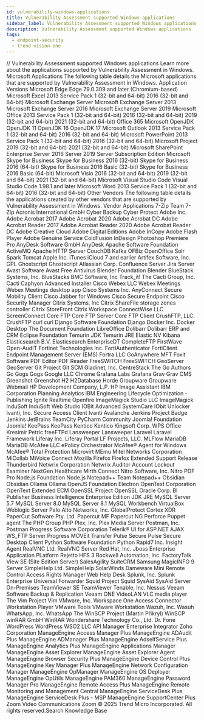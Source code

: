 ```yaml
---
id: vulnerability-windows-applications
title: Vulnerability Assessment supported Windows applications
sidebar_label: Vulnerability Assessment supported Windows applications
description: Vulnerability Assessment supported Windows applications
tags:
  - endpoint-security
  - trend-vision-one
---
```


/*<![CDATA[*/ $('#title').html($('meta[name=map-description]').attr('content')); /*]]>*/ Vulnerability Assessment supported Windows applications Learn more about the applications supported by Vulnerability Assessment in Windows. Microsoft Applications The following table details the Microsoft applications that are supported by Vulnerability Assessment in Windows. Application Versions Microsoft Edge Edge 79.0.309 and later (Chromium-based) Microsoft Excel 2013 Service Pack 1 (32-bit and 64-bit) 2016 (32-bit and 64-bit) Microsoft Exchange Server Microsoft Exchange Server 2013 Microsoft Exchange Server 2016 Microsoft Exchange Server 2019 Microsoft Office 2013 Service Pack 1 (32-bit and 64-bit) 2016 (32-bit and 64-bit) 2019 (32-bit and 64-bit) 2021 (32-bit and 64-bit) Office 365 Microsoft OpenJDK OpenJDK 11 OpenJDK 16 OpenJDK 17 Microsoft Outlook 2013 Service Pack 1 (32-bit and 64-bit) 2016 (32-bit and 64-bit) Microsoft PowerPoint 2013 Service Pack 1 (32-bit and 64-bit) 2016 (32-bit and 64-bit) Microsoft Project 2019 (32-bit and 64-bit) 2021 (32-bit and 64-bit) Microsoft SharePoint Enterprise Server 2016 Server 2019 Server Subscription Edition Microsoft Skype for Business Skype for Business 2016 (32-bit) Skype for Business 2016 (64-bit) Skype for Business 2016 Basic (32-bit) Skype for Business 2016 Basic (64-bit) Microsoft Visio 2016 (32-bit and 64-bit) 2019 (32-bit and 64-bit) 2021 (32-bit and 64-bit) Microsoft Visual Studio Code Visual Studio Code 1.98.1 and later Microsoft Word 2013 Service Pack 1 (32-bit and 64-bit) 2016 (32-bit and 64-bit) Other Vendors The following table details the applications created by other vendors that are supported by Vulnerability Assessment in Windows. Vendor Applications 7-Zip Team 7-Zip Acronis International GmbH Cyber Backup Cyber Protect Adobe Inc. Adobe Acrobat 2017 Adobe Acrobat 2020 Adobe Acrobat DC Adobe Acrobat Reader 2017 Adobe Acrobat Reader 2020 Adobe Acrobat Reader DC Adobe Creative Cloud Adobe Digital Editions Adobe InCopy Adobe Flash Player Adobe Genuine Service ColdFusion InDesign Photoshop Premiere Pro AnyDesk Software GmbH AnyDesk Apache Software Foundation ActiveMQ Apache HTTP Server CouchDB Kafka OFBiz OpenOffice Solr Spark Tomcat Apple Inc. iTunes iCloud 7 and earlier Artifex Software, Inc. GPL Ghostscript Ghostscript Atlassian Corp. Confluence Server Jira Server Avast Software Avast Free Antivirus Blender Foundation Blender BlueStack Systems, Inc. BlueStacks BMC Software, Inc Track_it! The Cacti Group, Inc. Cacti Caphyon Advanced Installer Cisco Webex LLC Webex Meetings Webex Meetings desktop app Cisco Systems Inc. AnyConnect Secure Mobility Client Cisco Jabber for Windows Cisco Secure Endpoint Cisco Security Manager Citrix Systems, Inc Citrix ShareFile storage zones controller Citrix StoreFront Citrix Workspace ConnectWise LLC ScreenConnect Core FTP Core FTP Server Core FTP Client CrushFTP, LLC. CrushFTP curl curl Django Software Foundation Django Docker Inc. Docker Desktop The Document Foundation LibreOffice Dolibarr Dolibarr ERP and CRM Eclipse Foundation Temurin JDK Temurin JRE Elastic NV Kibana Elasticsearch B.V. Elasticsearch EnterpriseDT CompleteFTP FirstWave Open-AudIT Fortinet Technologies Inc. FortiAuthenticator FortiClient Endpoint Management Server (EMS) Fortra LLC GoAnywhere MFT Foxit Software PDF Editor PDF Reader FreeSWITCH FreeSWITCH GeoServer GeoServer Git Project Git SCM Gladinet, Inc. CentreStack The Go Authors Go Gogs Gogs Google LLC Chrome Grafana Labs Grafana Grav Grav CMS Greenshot Greenshot H2 H2Database Horde Groupware Groupware Webmail HP Development Company, L.P. HP Image Assistant IBM Corporation Planning Analytics IBM Engineering Lifecycle Optimization - Publishing Ignite Realtime Openfire ImageMagick Studio LLC ImageMagick InduSoft InduSoft Web Studio IOBit Advanced SystemCare IObit Unlocker Ivanti, Inc. Secure Access Client Ivanti Avalanche Jenkins Project Badge Jenkins JetBrains TeamCity PyCharm Community Joomla! Foundation Joomla! KeePass KeePass Kentico Kentico Kingsoft Corp. WPS Office Kresimir Petric freeFTPd Lansweeper Lansweeper Laravel Laravel Framework Liferay Inc. Liferay Portal LF Projects, LLC. MLFlow MariaDB MariaDB McAfee LLC ePolicy Orchestrator McAfee® Agent for Windows McAfee® Total Protection Microvirt MEmu Mitel Networks Corporation MiCollab MiVoice Connect Mozilla Firefox Firefox Extended Support Release Thunderbird Netwrix Corporation Netwrix Auditor Account Lockout Examiner NextGen Healthcare Mirth Connect Nitro Software, Inc. Nitro PDF Pro Node.js Foundation Node.js Notepad++ Team Notepad++ Obsidian Obsidian Ollama Ollama OpenJS Foundation Electron OpenText Corporation OpenText Extended ECM OpenSSL Project OpenSSL Oracle Corp. BI Publisher Business Intelligence Enterprise Edition JDK JRE MySQL Server 5.7 MySQL Server 8.0 MySQL Server 8.1 MySQL Workbench VirtualBox Weblogic Server Palo Alto Networks, Inc. GlobalProtect Cortex XDR PaperCut Software Pty. Ltd. Papercut MF Papercut NG Perforce Puppet agent The PHP Group PHP Plex, Inc. Plex Media Server Postman, Inc. Postman Progress Software Corporation Telerik® UI for ASP.NET AJAX WS_FTP Server Progress MOVEit Transfer Pulse Secure Pulse Secure Desktop Client Python Software Foundation Python Rapid7 Inc. Insight Agent RealVNC Ltd. RealVNC Server Red Hat, Inc. Jboss Enterprise Application PLatform Rejetto HFS 3 Rockwell Automation, Inc. FactoryTalk View SE (Site Edition Server) SalesAgility SuiteCRM Samsung MagicINFO 9 Server SimpleHelp Ltd. SimpleHelp SolarWinds Dameware Mini Remote Control Access Rights Manager Web Help Desk Splunk, Inc. Splunk Enterprise Universal Forwarder Squid Project Squid SysAid SysAid Server On-Premises TeamViewer SE TeamViewer Tenable, Inc. Nessus Veeam Software Backup & Replication Veeam ONE VideoLAN VLC media player The Vim Project Vim VMware, Inc. Workspace One Access Connector Workstation Player VMware Tools VMware Workstation Wazuh, Inc. Wasuh WhatsApp, Inc. WhatsApp The WinSCP Project (Martin Přikryl) WinSCP winRAR GmbH WinRAR Wondershare Technology Co., Ltd. Dr. Fone WordPress WordPress WSO2 LLC API Manager Enterprise Integrator Zoho Corporation ManageEngine Access Manager Plus ManageEngine ADAudit Plus ManageEngine ADManager Plus ManageEngine AdselfService Plus ManageEngine Analytics Plus ManageEngine Applications Manager ManageEngine Asset Explorer ManageEngine Asset Explorer Agent ManageEngine Browser Security Plus ManageEngine Device Control Plus ManageEngine Key Manager Plus ManageEngine Network Configuration Manager ManageEngine OpManager ManageEngine OS Deployer ManageEngine OpUtils ManageEngine PAM360 ManageEngine Password Manager Pro ManageEngine Remote Access Plus ManageEngine Remote Monitoring and Management Central ManageEngine ServiceDesk Plus ManageEngine ServiceDesk Plus - MSP ManageEngine SupportCenter Plus Zoom Video Communications Zoom © 2025 Trend Micro Incorporated. All rights reserved.Search Knowledge Base